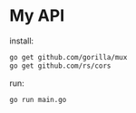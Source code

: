# My API

install:
```sh
go get github.com/gorilla/mux
go get github.com/rs/cors
```

run:
```sh
go run main.go
```
